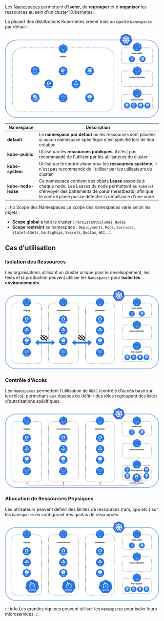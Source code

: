 # <KubernetesIcon icon='/clusters/learning/kubernetes/icons/ns.svg' label='Namespace' :width='45' :height='45' />

Les [Namespaces](https://kubernetes.io/docs/concepts/overview/working-with-objects/namespaces/) permettent d'**isoler**, de **regrouper** et d'**organiser** les ressources au sein d'un cluster Kubernetes.

La plupart des distributions Kubernetes créent trois ou quatre `Namespaces` par défaut :

![namespace](/learning/kubernetes/namespace.svg)

| Namespace         | Description |
|-------------------|-------------|
| **default**       | Le **namespace par défaut** où les ressources sont placées si aucun namespace spécifique n'est spécifié lors de leur création |
| **kube-public**   | Utilisé par les **ressources publiques**, il n'est pas recommandé de l'utiliser par les utilisateurs du cluster |
| **kube-system**   | Utilisé par le control plane pour les **ressources système**, il n'est pas recommandé de l'utiliser par les utilisateurs du cluster |
| **kube-node-lease**| Ce namespace contient des objets **Lease** associés à chaque node. Les Leases de node permettent au `kubelet` d'envoyer des battements de cœur (heartbeats) afin que le control plane puisse détecter la défaillance d'une node |

::: tip Scope des Namespaces
Le scope des namespaces varie selon les objets :
* **Scope global** à tout le cluster : `PersistentVolumes`, `Nodes`
* **Scope restreint** au namespace : `Deployments`, `Pods`, `Services`, `StatefulSets`, `ConfigMaps`, `Secrets`, `Quotas`, etc.
:::

## Cas d'utilisation

### Isolation des Ressources

Les organisations utilisant un cluster unique pour le développement, les tests et la production peuvent utiliser les `Namespaces` pour **isoler les environnements**.

![namespace-isolation](/learning/kubernetes/namespace-isolation.svg)

### Contrôle d'Accès

Les `Namespaces` permettent l'utilisation de `RBAC` (contrôle d'accès basé sur les rôles), permettant aux équipes de définir des rôles regroupant des listes d'autorisations spécifiques.

![namespace-control](/learning/kubernetes/namespace-control.svg)

### Allocation de Ressources Physiques

Les utilisateurs peuvent définir des limites de ressources (ram, cpu etc.) sur les `Namespaces` en configurant des quotas de ressources.

![namespace-resource](/learning/kubernetes/namespace-resource.svg)

::: info
Les grandes équipes peuvent utiliser les `Namespaces` pour isoler leurs microservices.
:::